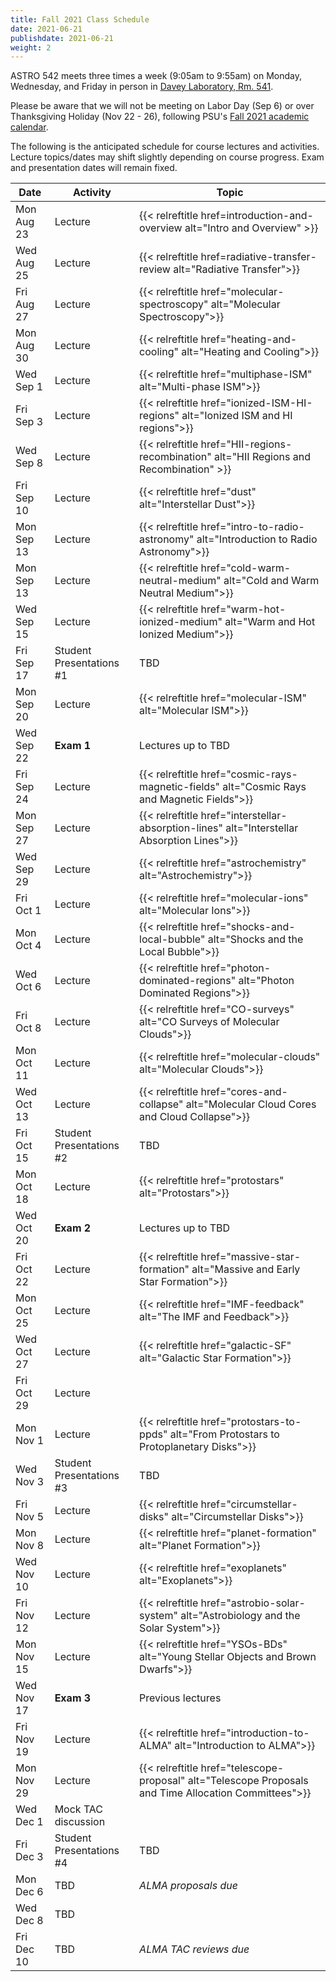 ```yaml
---
title: Fall 2021 Class Schedule 
date: 2021-06-21
publishdate: 2021-06-21
weight: 2
---
```


ASTRO 542 meets three times a week (9:05am to 9:55am) on Monday, Wednesday, and Friday in person in [Davey Laboratory, Rm. 541](https://map.psu.edu/?id=1134#!m/274769?s/davey%20lab?ct/33177,25403,26748,26749,26750,27255).

Please be aware that we will not be meeting on Labor Day (Sep 6) or over Thanksgiving Holiday (Nov 22 - 26), following PSU's [Fall 2021 academic calendar](https://www.registrar.psu.edu/academic-calendars/2021-22.cfm).

The following is the anticipated schedule for course lectures and activities. Lecture topics/dates may shift slightly depending on course progress. Exam and presentation dates will remain fixed. 

| Date | Activity | Topic |
| ---  | ----     |  ---- |
| Mon Aug 23 | Lecture | {{< relreftitle href=introduction-and-overview alt="Intro and Overview" >}} |
| Wed Aug 25 | Lecture | {{< relreftitle href=radiative-transfer-review alt="Radiative Transfer">}} |
| Fri Aug 27 | Lecture | {{< relreftitle href="molecular-spectroscopy" alt="Molecular Spectroscopy">}} |
| Mon Aug 30 | Lecture | {{< relreftitle href="heating-and-cooling" alt="Heating and Cooling">}} |
| Wed Sep 1 | Lecture | {{< relreftitle href="multiphase-ISM" alt="Multi-phase ISM">}} |
| Fri Sep 3 | Lecture | {{< relreftitle href="ionized-ISM-HI-regions" alt="Ionized ISM and HI regions">}} |
| Wed Sep 8 | Lecture | {{< relreftitle href="HII-regions-recombination" alt="HII Regions and Recombination" >}} |
| Fri Sep 10 | Lecture | {{< relreftitle href="dust" alt="Interstellar Dust">}} |
| Mon Sep 13 | Lecture | {{< relreftitle href="intro-to-radio-astronomy" alt="Introduction to Radio Astronomy">}}| 
| Mon Sep 13 | Lecture | {{< relreftitle href="cold-warm-neutral-medium" alt="Cold and Warm Neutral Medium">}} |
| Wed Sep 15 | Lecture | {{< relreftitle href="warm-hot-ionized-medium" alt="Warm and Hot Ionized Medium">}} |
| Fri Sep 17 | Student Presentations #1 | TBD |
| Mon Sep 20 | Lecture | {{< relreftitle href="molecular-ISM" alt="Molecular ISM">}}|
| Wed Sep 22 | **Exam 1** | Lectures up to TBD |
| Fri Sep 24 | Lecture | {{< relreftitle href="cosmic-rays-magnetic-fields" alt="Cosmic Rays and Magnetic Fields">}}|
| Mon Sep 27 | Lecture | {{< relreftitle href="interstellar-absorption-lines" alt="Interstellar Absorption Lines">}}|
| Wed Sep 29 | Lecture | {{< relreftitle href="astrochemistry" alt="Astrochemistry">}}|
| Fri Oct 1 | Lecture | {{< relreftitle href="molecular-ions" alt="Molecular Ions">}}|
| Mon Oct 4 | Lecture | {{< relreftitle href="shocks-and-local-bubble" alt="Shocks and the Local Bubble">}}|
| Wed Oct 6 | Lecture | {{< relreftitle href="photon-dominated-regions" alt="Photon Dominated Regions">}}|
| Fri Oct 8 | Lecture | {{< relreftitle href="CO-surveys" alt="CO Surveys of Molecular Clouds">}}|
| Mon Oct 11 | Lecture | {{< relreftitle href="molecular-clouds" alt="Molecular Clouds">}}|
| Wed Oct 13 | Lecture | {{< relreftitle href="cores-and-collapse" alt="Molecular Cloud Cores and Cloud Collapse">}}|
| Fri Oct 15 | Student Presentations #2 | TBD |
| Mon Oct 18 | Lecture | {{< relreftitle href="protostars" alt="Protostars">}} |
| Wed Oct 20 | **Exam 2** | Lectures up to TBD | 
| Fri Oct 22 | Lecture | {{< relreftitle href="massive-star-formation" alt="Massive and Early Star Formation">}} |
| Mon Oct 25 | Lecture | {{< relreftitle href="IMF-feedback" alt="The IMF and Feedback">}} |
| Wed Oct 27 | Lecture | {{< relreftitle href="galactic-SF" alt="Galactic Star Formation">}} |
| Fri Oct 29 | Lecture | |
| Mon Nov 1 | Lecture | {{< relreftitle href="protostars-to-ppds" alt="From Protostars to Protoplanetary Disks">}} |
| Wed Nov 3 | Student Presentations #3 | TBD | 
| Fri Nov 5 | Lecture | {{< relreftitle href="circumstellar-disks" alt="Circumstellar Disks">}}  |
| Mon Nov 8 | Lecture | {{< relreftitle href="planet-formation" alt="Planet Formation">}} |
| Wed Nov 10 | Lecture | {{< relreftitle href="exoplanets" alt="Exoplanets">}}  |
| Fri Nov 12 | Lecture | {{< relreftitle href="astrobio-solar-system" alt="Astrobiology and the Solar System">}} |
| Mon Nov 15 | Lecture | {{< relreftitle href="YSOs-BDs" alt="Young Stellar Objects and Brown Dwarfs">}} |
| Wed Nov 17 | **Exam 3** | Previous lectures |
| Fri Nov 19 | Lecture | {{< relreftitle href="introduction-to-ALMA" alt="Introduction to ALMA">}} |
| Mon Nov 29 | Lecture | {{< relreftitle href="telescope-proposal" alt="Telescope Proposals and Time Allocation Committees">}} 
| Wed Dec 1 | Mock TAC discussion |  | 
| Fri Dec 3 | Student Presentations #4 | TBD |
| Mon Dec 6 | TBD | *ALMA proposals due* |
| Wed Dec 8 | TBD |  |
| Fri Dec 10 | TBD | *ALMA TAC reviews due* |
